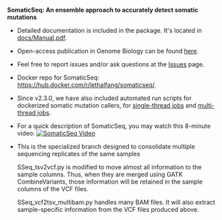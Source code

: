<b>SomaticSeq: An ensemble approach to accurately detect somatic mutations</b>

* Detailed documentation is included in the package. It's located in [docs/Manual.pdf](docs/Manual.pdf "Documentation").
* Open-access publication in Genome Biology can be found [here](http://dx.doi.org/10.1186/s13059-015-0758-2 "SomaticSeq paper").
* Feel free to report issues and/or ask questions at the [Issues](../../issues "Issues") page.
* Docker repo for SomaticSeq: https://hub.docker.com/r/lethalfang/somaticseq/.
* Since v2.3.0, we have also included automated run scripts for dockerized somatic mutation callers, for [single-thread jobs](utilities/dockered_pipelines/singleThread) and [multi-thread jobs](utilities/dockered_pipelines/multiThreads).
* For a quick description of SomaticSeq, you may watch this 8-minute video:
  [![SomaticSeq Video](SomaticSeqYoutube.png)](https://www.youtube.com/watch?v=MnJdTQWWN6w "SomaticSeq Video")

* This is the specialized branch designed to consolidate multiple sequencing replicates of the same samples 

   SSeq_tsv2vcf.py is modified to move almost all information to the sample columns. Thus, when they are merged using GATK CombineVariants, those information will be retained in the sample columns of the VCF files.

   SSeq_vcf2tsv_multibam.py handles many BAM files. It will also extract sample-specific information from the VCF files produced above. 

